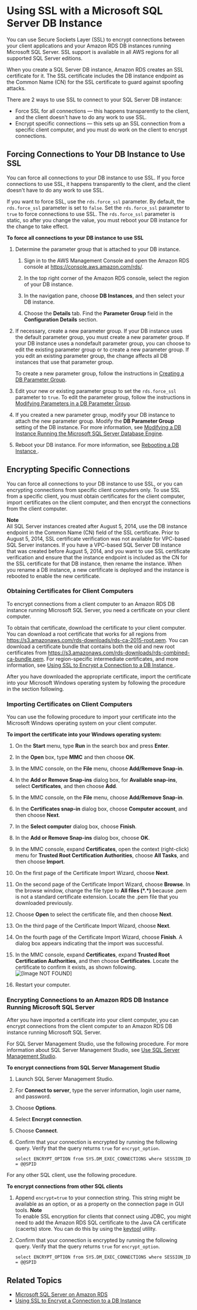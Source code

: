 # Using SSL with a Microsoft SQL Server DB Instance<a name="SQLServer.Concepts.General.SSL.Using"></a>

You can use Secure Sockets Layer \(SSL\) to encrypt connections between your client applications and your Amazon RDS DB instances running Microsoft SQL Server\. SSL support is available in all AWS regions for all supported SQL Server editions\. 

When you create a SQL Server DB instance, Amazon RDS creates an SSL certificate for it\. The SSL certificate includes the DB instance endpoint as the Common Name \(CN\) for the SSL certificate to guard against spoofing attacks\. 

There are 2 ways to use SSL to connect to your SQL Server DB instance: 
+ Force SSL for all connections — this happens transparently to the client, and the client doesn't have to do any work to use SSL\. 
+ Encrypt specific connections — this sets up an SSL connection from a specific client computer, and you must do work on the client to encrypt connections\. 

## Forcing Connections to Your DB Instance to Use SSL<a name="SQLServer.Concepts.General.SSL.Forcing"></a>

You can force all connections to your DB instance to use SSL\. If you force connections to use SSL, it happens transparently to the client, and the client doesn't have to do any work to use SSL\. 

If you want to force SSL, use the `rds.force_ssl` parameter\. By default, the `rds.force_ssl` parameter is set to `false`\. Set the `rds.force_ssl` parameter to `true` to force connections to use SSL\. The `rds.force_ssl` parameter is static, so after you change the value, you must reboot your DB instance for the change to take effect\. 

**To force all connections to your DB instance to use SSL**

1. Determine the parameter group that is attached to your DB instance\. 

   1. Sign in to the AWS Management Console and open the Amazon RDS console at [https://console\.aws\.amazon\.com/rds/](https://console.aws.amazon.com/rds/)\.

   1. In the top right corner of the Amazon RDS console, select the region of your DB instance\. 

   1. In the navigation pane, choose **DB Instances**, and then select your DB instance\. 

   1. Choose the **Details** tab\. Find the **Parameter Group** field in the **Configuration Details** section\.  

1. If necessary, create a new parameter group\. If your DB instance uses the default parameter group, you must create a new parameter group\. If your DB instance uses a nondefault parameter group, you can choose to edit the existing parameter group or to create a new parameter group\. If you edit an existing parameter group, the change affects all DB instances that use that parameter group\. 

   To create a new parameter group, follow the instructions in [Creating a DB Parameter Group](USER_WorkingWithParamGroups.md#USER_WorkingWithParamGroups.Creating)\. 

1. Edit your new or existing parameter group to set the `rds.force_ssl` parameter to `true`\. To edit the parameter group, follow the instructions in [Modifying Parameters in a DB Parameter Group](USER_WorkingWithParamGroups.md#USER_WorkingWithParamGroups.Modifying)\. 

1. If you created a new parameter group, modify your DB instance to attach the new parameter group\. Modify the **DB Parameter Group** setting of the DB instance\. For more information, see [Modifying a DB Instance Running the Microsoft SQL Server Database Engine](USER_ModifyInstance.SQLServer.md)\. 

1. Reboot your DB instance\. For more information, see [Rebooting a DB Instance ](USER_RebootInstance.md)\. 

## Encrypting Specific Connections<a name="SQLServer.Concepts.General.SSL.Client"></a>

You can force all connections to your DB instance to use SSL, or you can encrypting connections from specific client computers only\. To use SSL from a specific client, you must obtain certificates for the client computer, import certificates on the client computer, and then encrypt the connections from the client computer\. 

**Note**  
All SQL Server instances created after August 5, 2014, use the DB instance endpoint in the Common Name \(CN\) field of the SSL certificate\. Prior to August 5, 2014, SSL certificate verification was not available for VPC\-based SQL Server instances\. If you have a VPC\-based SQL Server DB instance that was created before August 5, 2014, and you want to use SSL certificate verification and ensure that the instance endpoint is included as the CN for the SSL certificate for that DB instance, then rename the instance\. When you rename a DB instance, a new certificate is deployed and the instance is rebooted to enable the new certificate\.

### Obtaining Certificates for Client Computers<a name="SQLServer.Concepts.General.SSL.Certificates"></a>

To encrypt connections from a client computer to an Amazon RDS DB instance running Microsoft SQL Server, you need a certificate on your client computer\. 

To obtain that certificate, download the certificate to your client computer\. You can download a root certificate that works for all regions from [https://s3\.amazonaws\.com/rds\-downloads/rds\-ca\-2015\-root\.pem](https://s3.amazonaws.com/rds-downloads/rds-ca-2015-root.pem)\. You can download a certificate bundle that contains both the old and new root certificates from [https://s3\.amazonaws\.com/rds\-downloads/rds\-combined\-ca\-bundle\.pem](https://s3.amazonaws.com/rds-downloads/rds-combined-ca-bundle.pem)\. For region\-specific intermediate certificates, and more information, see [Using SSL to Encrypt a Connection to a DB Instance ](UsingWithRDS.SSL.md)\. 

After you have downloaded the appropriate certificate, import the certificate into your Microsoft Windows operating system by following the procedure in the section following\. 

### Importing Certificates on Client Computers<a name="SQLServer.Concepts.General.SSL.Importing"></a>

You can use the following procedure to import your certificate into the Microsoft Windows operating system on your client computer\. 

**To import the certificate into your Windows operating system:**

1. On the **Start** menu, type **Run** in the search box and press **Enter**\. 

1. In the **Open** box, type **MMC** and then choose **OK**\. 

1. In the MMC console, on the **File** menu, choose **Add/Remove Snap\-in**\. 

1. In the **Add or Remove Snap\-ins** dialog box, for **Available snap\-ins**, select **Certificates**, and then choose **Add**\. 

1. In the MMC console, on the **File** menu, choose **Add/Remove Snap\-in**\. 

1. In the **Certificates snap\-in** dialog box, choose **Computer account**, and then choose **Next**\. 

1. In the **Select computer** dialog box, choose **Finish**\. 

1. In the **Add or Remove Snap\-ins** dialog box, choose **OK**\. 

1. In the MMC console, expand **Certificates**, open the context \(right\-click\) menu for **Trusted Root Certification Authorities**, choose **All Tasks**, and then choose **Import**\. 

1. On the first page of the Certificate Import Wizard, choose **Next**\. 

1. On the second page of the Certificate Import Wizard, choose **Browse**\. In the browse window, change the file type to **All files \(\*\.\*\)** because \.pem is not a standard certificate extension\. Locate the \.pem file that you downloaded previously\. 

1. Choose **Open** to select the certificate file, and then choose **Next**\. 

1. On the third page of the Certificate Import Wizard, choose **Next**\. 

1. On the fourth page of the Certificate Import Wizard, choose **Finish**\. A dialog box appears indicating that the import was successful\. 

1. In the MMC console, expand **Certificates**, expand **Trusted Root Certification Authorities**, and then choose **Certificates**\. Locate the certificate to confirm it exists, as shown following\.   
![\[Image NOT FOUND\]](http://docs.aws.amazon.com/AmazonRDS/latest/UserGuide/images/rds_sql_ssl_cert.png)

1. Restart your computer\.

### Encrypting Connections to an Amazon RDS DB Instance Running Microsoft SQL Server<a name="SQLServer.Concepts.General.SSL.Encrypting"></a>

After you have imported a certificate into your client computer, you can encrypt connections from the client computer to an Amazon RDS DB instance running Microsoft SQL Server\. 

For SQL Server Management Studio, use the following procedure\. For more information about SQL Server Management Studio, see [Use SQL Server Management Studio](http://msdn.microsoft.com/en-us/library/ms174173.aspx)\. 

**To encrypt connections from SQL Server Management Studio**

1. Launch SQL Server Management Studio\. 

1. For **Connect to server**, type the server information, login user name, and password\. 

1. Choose **Options**\. 

1. Select **Encrypt connection**\. 

1. Choose **Connect**\.

1. Confirm that your connection is encrypted by running the following query\. Verify that the query returns `true` for `encrypt_option`\. 

   ```
   select ENCRYPT_OPTION from SYS.DM_EXEC_CONNECTIONS where SESSION_ID = @@SPID
   ```

For any other SQL client, use the following procedure\. 

**To encrypt connections from other SQL clients**

1. Append `encrypt=true` to your connection string\. This string might be available as an option, or as a property on the connection page in GUI tools\. 
**Note**  
To enable SSL encryption for clients that connect using JDBC, you might need to add the Amazon RDS SQL certificate to the Java CA certificate \(cacerts\) store\. You can do this by using the [ keytool](http://docs.oracle.com/javase/7/docs/technotes/tools/solaris/keytool.html) utility\. 

1. Confirm that your connection is encrypted by running the following query\. Verify that the query returns `true` for `encrypt_option`\. 

   ```
   select ENCRYPT_OPTION from SYS.DM_EXEC_CONNECTIONS where SESSION_ID = @@SPID
   ```

## Related Topics<a name="TODO.Related"></a>
+ [Microsoft SQL Server on Amazon RDS](CHAP_SQLServer.md)
+ [Using SSL to Encrypt a Connection to a DB Instance ](UsingWithRDS.SSL.md)